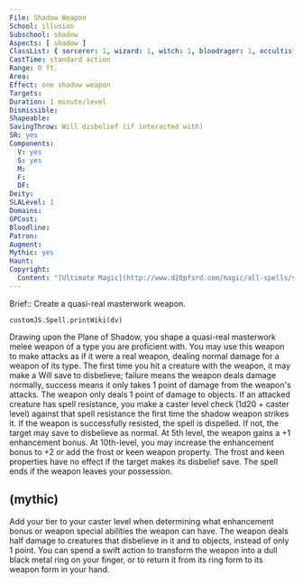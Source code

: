 ```yaml
---
File: Shadow Weapon
School: illusion
Subschool: shadow
Aspects: [ shadow ]
ClassList: { sorcerer: 1, wizard: 1, witch: 1, bloodrager: 1, occultist: 1, psychic: 1 }
CastTime: standard action
Range: 0 ft.
Area: 
Effect: one shadow weapon
Targets: 
Duration: 1 minute/level
Dismissible: 
Shapeable: 
SavingThrow: Will disbelief (if interacted with)
SR: yes
Components:
  V: yes
  S: yes
  M: 
  F: 
  DF: 
Deity: 
SLALevel: 1
Domains: 
GPCost: 
Bloodline: 
Patron: 
Augment: 
Mythic: yes
Haunt: 
Copyright:
  Content: "[Ultimate Magic](http://www.d20pfsrd.com/magic/all-spells/s/shadow-weapon)"
---
```

Brief:: Create a quasi-real masterwork weapon.

```dataviewjs
customJS.Spell.printWiki(dv)
```

Drawing upon the Plane of Shadow, you shape a quasi-real masterwork melee weapon of a type you are proficient with. You may use this weapon to make attacks as if it were a real weapon, dealing normal damage for a weapon of its type. The first time you hit a creature with the weapon, it may make a Will save to disbelieve; failure means the weapon deals damage normally, success means it only takes 1 point of damage from the weapon's attacks. The weapon only deals 1 point of damage to objects.  If an attacked creature has spell resistance, you make a caster level check (1d20 + caster level) against that spell resistance the first time the shadow weapon strikes it. If the weapon is successfully resisted, the spell is dispelled. If not, the target may save to disbelieve as normal.  At 5th level, the weapon gains a +1 enhancement bonus. At 10th-level, you may increase the enhancement bonus to +2 or add the frost or keen weapon property. The frost and keen properties have no effect if the target makes its disbelief save.  The spell ends if the weapon leaves your possession.


## (mythic)

Add your tier to your caster level when determining what enhancement bonus or weapon special abilities the weapon can have. The weapon deals half damage to creatures that disbelieve in it and to objects, instead of only 1 point. You can spend a swift action to transform the weapon into a dull black metal ring on your finger, or to return it from its ring form to its weapon form in your hand.
